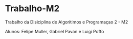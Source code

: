 # Trabalho-M2
Trabalho da Disiciplina de Algoritimos e Programaçao 2 - M2

Alunos: Felipe Muller, Gabriel Pavan e Luigi Poffo
